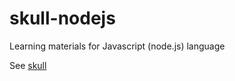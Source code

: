 # skull-nodejs

Learning materials for Javascript (node.js) language

See [skull](https://github.com/korczis/skull)
